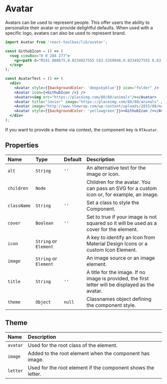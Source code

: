 # Avatar

Avatars can be used to represent people. This offer users the ability to personalize their avatar or provide delightful defaults. When used with a specific logo, avatars can also be used to represent brand.

<!-- example -->
```jsx
import Avatar from 'react-toolbox/lib/avatar';

const GithubIcon = () => (
  <svg viewBox="0 0 284 277">
    <g><path d="M141.888675,0.0234927555 C63.5359948,0.0234927555 0,63.5477395 0,141.912168 C0,204.6023 40.6554239,257.788232 97.0321356,276.549924 C104.12328,277.86336 106.726656,273.471926 106.726656,269.724287 C106.726656,266.340838 106.595077,255.16371 106.533987,243.307542 C67.0604204,251.890693 58.7310279,226.56652 58.7310279,226.56652 C52.2766299,210.166193 42.9768456,205.805304 42.9768456,205.805304 C30.1032937,196.998939 43.9472374,197.17986 43.9472374,197.17986 C58.1953153,198.180797 65.6976425,211.801527 65.6976425,211.801527 C78.35268,233.493192 98.8906827,227.222064 106.987463,223.596605 C108.260955,214.426049 111.938106,208.166669 115.995895,204.623447 C84.4804813,201.035582 51.3508808,188.869264 51.3508808,134.501475 C51.3508808,119.01045 56.8936274,106.353063 65.9701981,96.4165325 C64.4969882,92.842765 59.6403297,78.411417 67.3447241,58.8673023 C67.3447241,58.8673023 79.2596322,55.0538738 106.374213,73.4114319 C117.692318,70.2676443 129.83044,68.6910512 141.888675,68.63701 C153.94691,68.6910512 166.09443,70.2676443 177.433682,73.4114319 C204.515368,55.0538738 216.413829,58.8673023 216.413829,58.8673023 C224.13702,78.411417 219.278012,92.842765 217.804802,96.4165325 C226.902519,106.353063 232.407672,119.01045 232.407672,134.501475 C232.407672,188.998493 199.214632,200.997988 167.619331,204.510665 C172.708602,208.913848 177.243363,217.54869 177.243363,230.786433 C177.243363,249.771339 177.078889,265.050898 177.078889,269.724287 C177.078889,273.500121 179.632923,277.92445 186.825101,276.531127 C243.171268,257.748288 283.775,204.581154 283.775,141.912168 C283.775,63.5477395 220.248404,0.0234927555 141.888675,0.0234927555" /></g>
  </svg>
);

const AvatarTest = () => (
  <div>
    <Avatar style={{backgroundColor: 'deepskyblue'}} icon="folder" />
    <Avatar icon={<GithubIcon />} />
    <Avatar><img src="https://placeimg.com/80/80/animals"/></Avatar>
    <Avatar title="Javier" image="https://placeimg.com/80/80/animals" />
    <Avatar image="http://www.thewrap.com/wp-content/uploads/2015/08/margot-robbie-harley-quinn_main.jpg" cover />
    <Avatar style={{backgroundColor: 'yellowgreen'}}><GithubIcon /></Avatar>
  </div>
);
```

If you want to provide a theme via context, the component key is `RTAvatar`.

## Properties

| Name          | Type                    | Default     | Description|
|:-----|:-----|:-----|:-----|
| `alt`    | `String`                  |     `''`        | An alternative text for the image or icon.|
| `children`    | `Node`                  |             | Children for the avatar. You can pass an SVG for a custom icon or, for example, an image.|
| `className`   | `String`                | `''`        | Set a class to style the Component.|
| `cover`       | `Boolean`               | `''`        | Set to true if your image is not squared so it will be used as a cover for the element.|
| `icon`        | `String` or `Element`   |             | A key to identify an Icon from Material Design Icons or a custom Icon Element.|
| `image`       | `String` or `Element`   |             | An image source or an image element. |
| `title`       | `String`                | `''`        | A title for the image. If no image is provided, the first letter will be displayed as the avatar. |
| `theme`       | `Object`  | `null`   | Classnames object defining the component style.|

## Theme

| Name     | Description|
|:---------|:-----------|
| `avatar` | Used for the root class of the element.|
| `image`  | Added to the root element when the component has image.|
| `letter` | Used for the root element if the component shows the letter.|
